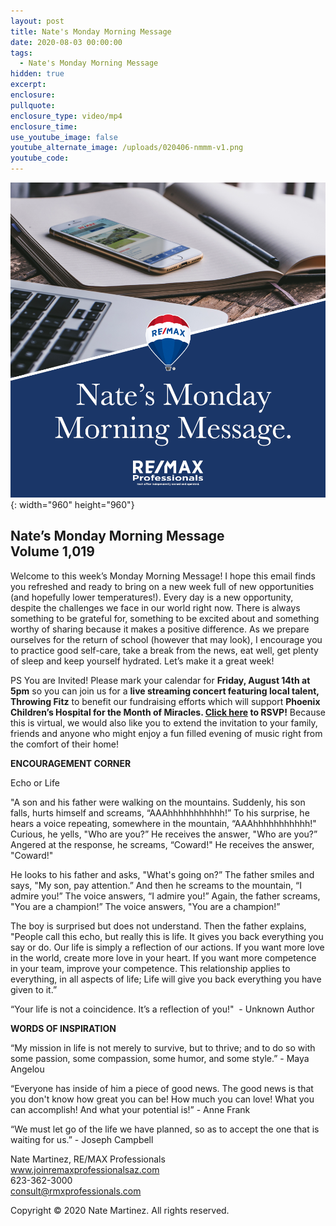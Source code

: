 ```yaml
---
layout: post
title: Nate's Monday Morning Message
date: 2020-08-03 00:00:00
tags:
  - Nate's Monday Morning Message
hidden: true
excerpt:
enclosure:
pullquote:
enclosure_type: video/mp4
enclosure_time:
use_youtube_image: false
youtube_alternate_image: /uploads/020406-nmmm-v1.png
youtube_code:
---
```


![](/uploads/020406-nmmm-v1.png){: width="960" height="960"}

## **Nate’s Monday Morning Message<br>Volume 1,019**

Welcome to this week’s Monday Morning Message\! I hope this email finds you refreshed and ready to bring on a new week full of new opportunities (and hopefully lower temperatures\!). Every day is a new opportunity, despite the challenges we face in our world right now. There is always something to be grateful for, something to be excited about and something worthy of sharing because it makes a positive difference. As we prepare ourselves for the return of school (however that may look), I encourage you to practice good self-care, take a break from the news, eat well, get plenty of sleep and keep yourself hydrated. Let’s make it a great week\!&nbsp;

PS You are Invited\! Please mark your calendar for **Friday, August 14th at 5pm** so you can join us for a **live streaming concert featuring local talent, Throwing Fitz** to benefit our fundraising efforts which will support **Phoenix Children’s Hospital for the Month of Miracles. [Click here](https://www.facebook.com/events/1813794145426425?acontext=%7B%22action_history%22%3A%5b%7B%22surface%22%3A%22page%22%2C%22mechanism%22%3A%22page_admin_bar%22%2C%22extra_data%22%3A%22%7B%5C%22page_id%5C%22%3A139880329387797%7D%22%7D%2C%7B%22surface%22%3A%22events_admin_tool%22%2C%22mechanism%22%3A%22events_admin_tool%22%2C%22extra_data%22%3A%22%5b%5d%22%7D%5d%2C%22has_source%22%3Atrue%7D) to RSVP\!** Because this is virtual, we would also like you to extend the invitation to your family, friends and anyone who might enjoy a fun filled evening of music right from the comfort of their home\!

**ENCOURAGEMENT CORNER**

Echo or Life

"A son and his father were walking on the mountains. Suddenly, his son falls, hurts himself and screams, “AAAhhhhhhhhhhh\!” To his surprise, he hears a voice repeating, somewhere in the mountain, “AAAhhhhhhhhhhh\!" Curious, he yells, "Who are you?” He receives the answer, "Who are you?” Angered at the response, he screams, “Coward\!" He receives the answer, "Coward\!"

He looks to his father and asks, "What's going on?” The father smiles and says, "My son, pay attention.” And then he screams to the mountain, “I admire you\!” The voice answers, “I admire you\!” Again, the father screams, "You are a champion\!” The voice answers, "You are a champion\!”&nbsp;

The boy is surprised but does not understand. Then the father explains, "People call this echo, but really this is life. It gives you back everything you say or do. Our life is simply a reflection of our actions. If you want more love in the world, create more love in your heart. If you want more competence in your team, improve your competence. This relationship applies to everything, in all aspects of life; Life will give you back everything you have given to it.”

“Your life is not a coincidence. It’s a reflection of you\!" &nbsp;- Unknown Author

**WORDS OF INSPIRATION**

“My mission in life is not merely to survive, but to thrive; and to do so with some passion, some compassion, some humor, and some style.” - Maya Angelou

“Everyone has inside of him a piece of good news. The good news is that you don't know how great you can be\! How much you can love\! What you can accomplish\! And what your potential is\!” - Anne Frank

“We must let go of the life we have planned, so as to accept the one that is waiting for us.” - Joseph Campbell

Nate Martinez, RE/MAX Professionals<br>www.joinremaxprofessionalsaz.com<br>623-362-3000<br>consult@rmxprofessionals.com

Copyright &copy; 2020 Nate Martinez. All rights reserved.